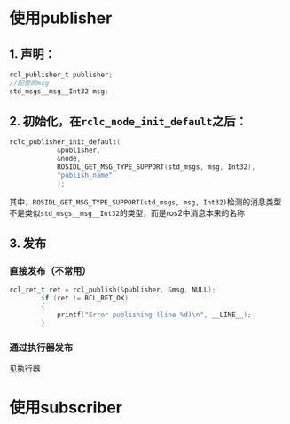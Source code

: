 
# 使用publisher
## 1. 声明：
```c
rcl_publisher_t publisher;
//配套的msg
std_msgs__msg__Int32 msg;
```
## 2. 初始化，在`rclc_node_init_default`之后：
```c
rclc_publisher_init_default(
            &publisher,
            &node,
            ROSIDL_GET_MSG_TYPE_SUPPORT(std_msgs, msg, Int32),
            "publish_name"
            );
```
其中，`ROSIDL_GET_MSG_TYPE_SUPPORT(std_msgs, msg, Int32)`检测的消息类型不是类似`std_msgs__msg__Int32`的类型，而是ros2中消息本来的名称
## 3. 发布
### 直接发布（不常用）
```c
rcl_ret_t ret = rcl_publish(&publisher, &msg, NULL);
        if (ret != RCL_RET_OK)
        {
            printf("Error publishing (line %d)\n", __LINE__);
        }
```
### 通过执行器发布
见执行器

# 使用subscriber
